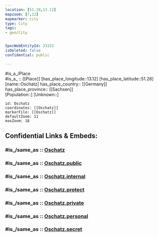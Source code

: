 ```yaml
---
location: [51.28,13.12] 
mapzoom: [7,12] 
mapmarker: city 
type: City
tags:
- geo/City


SpocWebEntityId: 33153
isDeleted: false
confidential: public

---
```

#is_a_/Place  
#is_a_ :: [[Place]] 
[has_place_longitude::13.12] 
[has_place_latitude::51.28] 
[name::Oschatz] 
has_place_country:: [[Germany]]  
has_place_province:: [[Sachsen]]  
[Population::] 
[Unknown::] 


```leaflet
id: Oschatz
coordinates: [[Oschatz]] 
markerFile: [[Oschatz]] 
defaultZoom: 11 
maxZoom: 18
```


## Confidential Links & Embeds: 

### #is_/same_as :: [Oschatz](/_Standards/Earth/Continent/Europe/Europe~Central/Germany/Germany~East/Sachsen/counties~Sachsen/Nordsachsen/cities~Nordsachsen/Oschatz.md) 

### #is_/same_as :: [Oschatz.public](/_public/Earth/Continent/Europe/Europe~Central/Germany/Germany~East/Sachsen/counties~Sachsen/Nordsachsen/cities~Nordsachsen/Oschatz.public.md) 

### #is_/same_as :: [Oschatz.internal](/_internal/Earth/Continent/Europe/Europe~Central/Germany/Germany~East/Sachsen/counties~Sachsen/Nordsachsen/cities~Nordsachsen/Oschatz.internal.md) 

### #is_/same_as :: [Oschatz.protect](/_protect/Earth/Continent/Europe/Europe~Central/Germany/Germany~East/Sachsen/counties~Sachsen/Nordsachsen/cities~Nordsachsen/Oschatz.protect.md) 

### #is_/same_as :: [Oschatz.private](/_private/Earth/Continent/Europe/Europe~Central/Germany/Germany~East/Sachsen/counties~Sachsen/Nordsachsen/cities~Nordsachsen/Oschatz.private.md) 

### #is_/same_as :: [Oschatz.personal](/_personal/Earth/Continent/Europe/Europe~Central/Germany/Germany~East/Sachsen/counties~Sachsen/Nordsachsen/cities~Nordsachsen/Oschatz.personal.md) 

### #is_/same_as :: [Oschatz.secret](/_secret/Earth/Continent/Europe/Europe~Central/Germany/Germany~East/Sachsen/counties~Sachsen/Nordsachsen/cities~Nordsachsen/Oschatz.secret.md)

